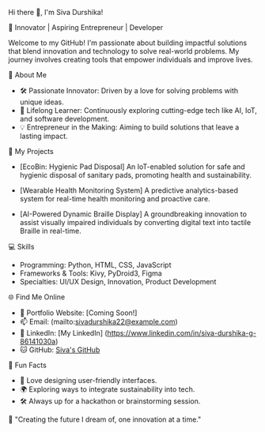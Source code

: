 Hi there 👋, I'm Siva Durshika!

🚀 Innovator | Aspiring Entrepreneur | Developer

Welcome to my GitHub! I'm passionate about building impactful solutions that blend innovation and technology to solve real-world problems. My journey involves creating tools that empower individuals and improve lives.


🌟 About Me
- 🛠️ Passionate Innovator: Driven by a love for solving problems with unique ideas.
- 🌱 Lifelong Learner: Continuously exploring cutting-edge tech like AI, IoT, and software development.
- 💡 Entrepreneur in the Making: Aiming to build solutions that leave a lasting impact.



 🔧 My Projects
- [EcoBin: Hygienic Pad Disposal] 
  An IoT-enabled solution for safe and hygienic disposal of sanitary pads, promoting health and sustainability.

- [Wearable Health Monitoring System] 
  A predictive analytics-based system for real-time health monitoring and proactive care.

- [AI-Powered Dynamic Braille Display]
  A groundbreaking innovation to assist visually impaired individuals by converting digital text into tactile Braille in real-time.



💻 Skills
- Programming: Python, HTML, CSS, JavaScript  
- Frameworks & Tools: Kivy, PyDroid3, Figma  
- Specialties: UI/UX Design, Innovation, Product Development  


 🌐 Find Me Online
- 🌟 Portfolio Website: [Coming Soon!]
- 📫 Email: (mailto:sivadurshika22@example.com)  
- 💼 LinkedIn: [My LinkedIn] (https://www.linkedin.com/in/siva-durshika-g-86141030a)
- 🐱 GitHub: [Siva's GitHub](https://github.com/SivaDurshika-G)

🌟 Fun Facts
- 🎨 Love designing user-friendly interfaces.
- 🌍 Exploring ways to integrate sustainability into tech.
- 🛠️ Always up for a hackathon or brainstorming session.


📌 "Creating the future I dream of, one innovation at a time."

